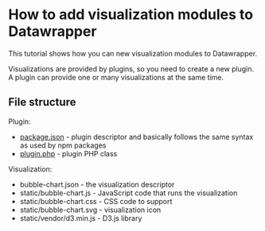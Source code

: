 
# How to add visualization modules to Datawrapper

This tutorial shows how you can new visualization modules to Datawrapper.

Visualizations are provided by plugins, so you need to create a new plugin. A plugin can provide one or many visualizations at the same time.

## File structure

Plugin:

* [package.json](blob/master/package.json) - plugin descriptor and basically follows the same syntax as used by npm packages
* [plugin.php](blob/master/plugin.php) - plugin PHP class

Visualization:

* bubble-chart.json - the visualization descriptor
* static/bubble-chart.js - JavaScript code that runs the visualization
* static/bubble-chart.css - CSS code to support
* static/bubble-chart.svg - visualization icon
* static/vendor/d3.min.js - D3.js library
